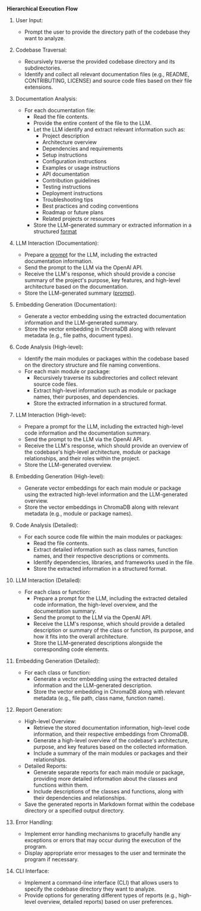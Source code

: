 **Hierarchical Execution Flow**

1. User Input:
   - Prompt the user to provide the directory path of the codebase they want to analyze.

2. Codebase Traversal:
   - Recursively traverse the provided codebase directory and its subdirectories.
   - Identify and collect all relevant documentation files (e.g., README, CONTRIBUTING, LICENSE) and source code files based on their file extensions.

3. Documentation Analysis:
   - For each documentation file:
     - Read the file contents.
     - Provide the entire content of the file to the LLM.
     - Let the LLM identify and extract relevant information such as:
       - Project description
       - Architecture overview
       - Dependencies and requirements
       - Setup instructions
       - Configuration instructions
       - Examples or usage instructions
       - API documentation
       - Contribution guidelines
       - Testing instructions
       - Deployment instructions
       - Troubleshooting tips
       - Best practices and coding conventions
       - Roadmap or future plans
       - Related projects or resources
     - Store the LLM-generated summary or extracted information in a structured [format](StructuredInformationFormat.md)

4. LLM Interaction (Documentation):
   - Prepare a [prompt](Prompts.md) for the LLM, including the extracted documentation information.
   - Send the prompt to the LLM via the OpenAI API.
   - Receive the LLM's response, which should provide a concise summary of the project's purpose, key features, and high-level architecture based on the documentation.
   - Store the LLM-generated summary ([prompt](Prompts.md)).

5. Embedding Generation (Documentation):
   - Generate a vector embedding using the extracted documentation information and the LLM-generated summary.
   - Store the vector embedding in ChromaDB along with relevant metadata (e.g., file paths, document types).

6. Code Analysis (High-level):
   - Identify the main modules or packages within the codebase based on the directory structure and file naming conventions.
   - For each main module or package:
     - Recursively traverse its subdirectories and collect relevant source code files.
     - Extract high-level information such as module or package names, their purposes, and dependencies.
     - Store the extracted information in a structured format.

7. LLM Interaction (High-level):
   - Prepare a prompt for the LLM, including the extracted high-level code information and the documentation summary.
   - Send the prompt to the LLM via the OpenAI API.
   - Receive the LLM's response, which should provide an overview of the codebase's high-level architecture, module or package relationships, and their roles within the project.
   - Store the LLM-generated overview.

8. Embedding Generation (High-level):
   - Generate vector embeddings for each main module or package using the extracted high-level information and the LLM-generated overview.
   - Store the vector embeddings in ChromaDB along with relevant metadata (e.g., module or package names).

9. Code Analysis (Detailed):
   - For each source code file within the main modules or packages:
     - Read the file contents.
     - Extract detailed information such as class names, function names, and their respective descriptions or comments.
     - Identify dependencies, libraries, and frameworks used in the file.
     - Store the extracted information in a structured format.

10. LLM Interaction (Detailed):
    - For each class or function:
      - Prepare a prompt for the LLM, including the extracted detailed code information, the high-level overview, and the documentation summary.
      - Send the prompt to the LLM via the OpenAI API.
      - Receive the LLM's response, which should provide a detailed description or summary of the class or function, its purpose, and how it fits into the overall architecture.
      - Store the LLM-generated descriptions alongside the corresponding code elements.

11. Embedding Generation (Detailed):
    - For each class or function:
      - Generate a vector embedding using the extracted detailed information and the LLM-generated description.
      - Store the vector embedding in ChromaDB along with relevant metadata (e.g., file path, class name, function name).

12. Report Generation:
    - High-level Overview:
      - Retrieve the stored documentation information, high-level code information, and their respective embeddings from ChromaDB.
      - Generate a high-level overview of the codebase's architecture, purpose, and key features based on the collected information.
      - Include a summary of the main modules or packages and their relationships.
    - Detailed Reports:
      - Generate separate reports for each main module or package, providing more detailed information about the classes and functions within them.
      - Include descriptions of the classes and functions, along with their dependencies and relationships.
    - Save the generated reports in Markdown format within the codebase directory or a specified output directory.

13. Error Handling:
    - Implement error handling mechanisms to gracefully handle any exceptions or errors that may occur during the execution of the program.
    - Display appropriate error messages to the user and terminate the program if necessary.

14. CLI Interface:
    - Implement a command-line interface (CLI) that allows users to specify the codebase directory they want to analyze.
    - Provide options for generating different types of reports (e.g., high-level overview, detailed reports) based on user preferences.
